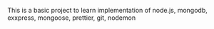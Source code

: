 This is a basic project to learn implementation of node.js, mongodb, exxpress, mongoose, prettier, git, nodemon
